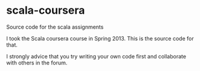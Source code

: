 scala-coursera
==============

Source code for the scala assignments

I took the Scala coursera course in Spring 2013. 
This is the source code for that. 

I strongly advice that you try writing your own code first and collaborate with others in the forum. 
